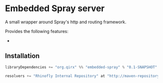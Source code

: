 Embedded Spray server
=====================

A small wrapper around Spray's http and routing framework.

Provides the following features:

-

Installation
------------

``` scala
libraryDependencies += "org.qirx" %% "embedded-spray" % "0.1-SNAPSHOT"

resolvers += "Rhinofly Internal Repository" at "http://maven-repository.rhinofly.net:8081/artifactory/libs-release-local"
```